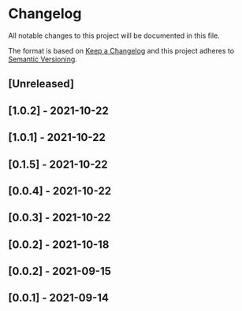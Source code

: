 # Changelog

All notable changes to this project will be documented in this file.

The format is based on [Keep a Changelog](http://keepachangelog.com/en/1.0.0/)
and this project adheres to [Semantic Versioning](http://semver.org/spec/v2.0.0.html).

## [Unreleased]

## [1.0.2] - 2021-10-22

## [1.0.1] - 2021-10-22

## [0.1.5] - 2021-10-22

## [0.0.4] - 2021-10-22

## [0.0.3] - 2021-10-22

## [0.0.2] - 2021-10-18

## [0.0.2] - 2021-09-15

## [0.0.1] - 2021-09-14
